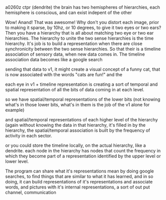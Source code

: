 a0260z ctpr
(dendrite) the brain has two hemispheres of hierarchies, each hemisphere is conscious, and can exist indepent of the other

Wow! Anand! That was awesome! Why don't you distort each image, prior to making it sparse, by 10hz, or 10 degrees, to give it two eyes or two ears? Then you have a hierarchy that is all about matching two eye or two ear hierarchies. The hierarchy to unite the two sense hierarchies is the time hierarchy. It's job is to build a representation when there are close synchronicity between the two sense hierarchies. So that their is a timeline association of sensory data, when new data comes in. The timeline association data becomes like a google search

sending that data to v1, it might create a visual concept of a funny cat, that is now associated with the words "cats are fun!" and the 

each eye in v1 + timeline representation is creating a sort of temporal and spatial representation of all the bits of data coming in at each level.

so we have spatial/temporal representations of the lower bits (not knowing what's in those lower bits, what's in them is the job of the v1 alone for example)

and spatial/temporal representations of each higher level of the hierarchy (again without knowing the data in that hierarchy, it's filled in by the hierarchy, the spatial/temporal association is built by the frequency of activity in each sector.

or you could store the timeline locally, on the actual hierarchy, like a dendrite. each node in the hierarchy has nodes that count the frequency in which they become part of a representation identified by the upper level or lower level.

The program can share what it's representations mean by doing google searches, to find things that are similar to what it has learned, and in so doing, it can build representations of it's representations and associate words, and pictures with it's internal representations, a sort of out put channel, communication 
